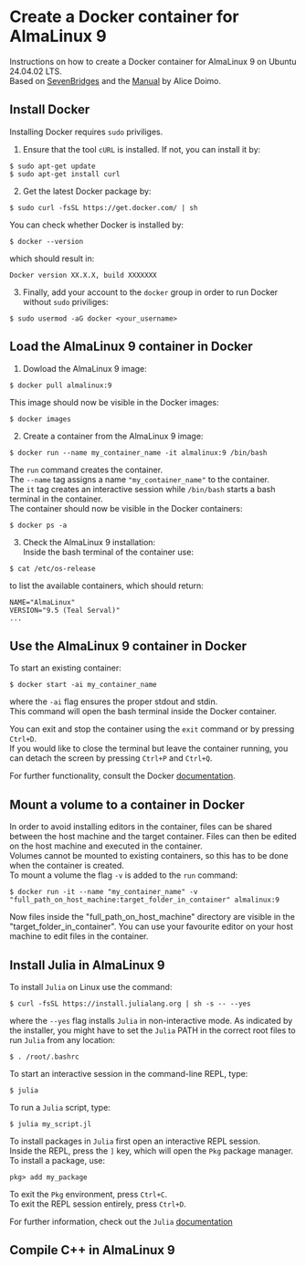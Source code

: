 # Create a Docker container for AlmaLinux 9   
Instructions on how to create a Docker container for AlmaLinux 9 on Ubuntu 24.04.02 LTS.  
Based on [SevenBridges](https://docs.sevenbridges.com/docs/install-docker-on-linux) and the [Manual](https://alicedoimo.github.io/docker-almalinux-guide/) by Alice Doimo.

## Install Docker  

Installing Docker requires `sudo` priviliges.

1. Ensure that the tool `cURL` is installed. If not, you can install it by:  
```
$ sudo apt-get update  
$ sudo apt-get install curl  
```
2. Get the latest Docker package by:  
```
$ sudo curl -fsSL https://get.docker.com/ | sh  
```  
You can check whether Docker is installed by:  
```
$ docker --version  
```  
which should result in:  
```
Docker version XX.X.X, build XXXXXXX
```  
3. Finally, add your account to the `docker` group in order to run Docker without `sudo` priviliges:  
```
$ sudo usermod -aG docker <your_username>
```

## Load the AlmaLinux 9 container in Docker  

1. Dowload the AlmaLinux 9 image:  
```
$ docker pull almalinux:9
```  
This image should now be visible in the Docker images:  
```
$ docker images
```  
2. Create a container from the AlmaLinux 9 image:  
```
$ docker run --name my_container_name -it almalinux:9 /bin/bash
```  
The `run` command creates the container.  
The `--name` tag assigns a name `"my_container_name"` to the container.  
The `it` tag creates an interactive session while `/bin/bash` starts a bash terminal in the container.  
The container should now be visible in the Docker containers:  
```
$ docker ps -a
```  
3. Check the AlmaLinux 9 installation:  
Inside the bash terminal of the container use:  
```
$ cat /etc/os-release
```  
to list the available containers, which should return:  
```
NAME="AlmaLinux"    
VERSION="9.5 (Teal Serval)"  
...
```

## Use the AlmaLinux 9 container in Docker  

To start an existing container:  
```
$ docker start -ai my_container_name
```  
where the `-ai` flag ensures the proper stdout and stdin.  
This command will open the bash terminal inside the Docker container. 

You can exit and stop the container using the `exit` command or by pressing `Ctrl+D`.  
If you would like to close the terminal but leave the container running, you can detach the screen by pressing `Ctrl+P` and `Ctrl+Q`.  
  
For further functionality, consult the Docker [documentation](https://docs.docker.com/reference/).

## Mount a volume to a container in Docker

In order to avoid installing editors in the container, files can be shared between the host machine and the target container. Files can then be edited on the host machine and executed in the container.  
Volumes cannot be mounted to existing containers, so this has to be done when the container is created.  
To mount a volume the flag `-v` is added to the `run` command:  
```
$ docker run -it --name "my_container_name" -v "full_path_on_host_machine:target_folder_in_container" almalinux:9
```  
Now files inside the "full_path_on_host_machine" directory are visible in the "target_folder_in_container". You can use your favourite editor on your host machine to edit files in the container.

## Install Julia in AlmaLinux 9

To install `Julia` on Linux use the command:  

```
$ curl -fsSL https://install.julialang.org | sh -s -- --yes
```  
where the `--yes` flag installs `Julia` in non-interactive mode. 
As indicated by the installer, you might have to set the `Julia` PATH in the correct root files to run `Julia` from any location:  
```
$ . /root/.bashrc
```   
  
To start an interactive session in the command-line REPL, type:
```
$ julia
```  
To run a `Julia` script, type:  
```
$ julia my_script.jl
```  
  
To install packages in `Julia` first open an interactive REPL session.  
Inside the REPL, press the `]` key, which will open the `Pkg` package manager.  
To install a package, use:  
```
pkg> add my_package 
```  
To exit the `Pkg` environment, press `Ctrl+C`.  
To exit the REPL session entirely, press `Ctrl+D`.  
  
For further information, check out the `Julia` [documentation](https://docs.julialang.org/en/v1/)

## Compile C++ in AlmaLinux 9

